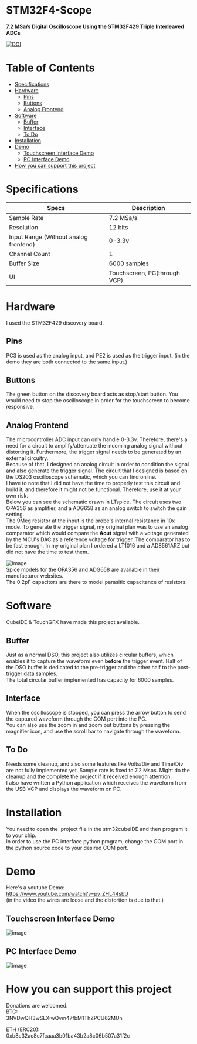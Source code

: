 # STM32F4-Scope
**7.2 MSa/s Digital Oscilloscope Using the STM32F429 Triple Interleaved ADCs**

[![DOI](https://zenodo.org/badge/452341347.svg)](https://zenodo.org/doi/10.5281/zenodo.11473471)


# Table of Contents
- [Specifications](#specifications)
- [Hardware](#hardware)
  * [Pins](#pins)
  * [Buttons](#buttons)
  * [Analog Frontend](#Analog-Frontend)
- [Software](#software)
  * [Buffer](#buffer)
  * [Interface](#interface)
  * [To Do](#to-do)
- [Installation](#installation)
- [Demo](#demo)
  * [Touchscreen Interface Demo](#touchscreen-interface-demo)
  * [PC Interface Demo](#pc-interface-demo)
- [How you can support this project](#how-you-can-support-this-project)




# Specifications
| Specs | Description |
| ----- | ----------- |
| Sample Rate | 7.2 MSa/s |
| Resolution | 12 bits |
| Input Range (Without analog frontend) | 0-3.3v |
| Channel Count | 1 |
| Buffer Size | 6000 samples |
| UI | Touchscreen, PC(through VCP) |

# Hardware
I used the STM32F429 discovery board. <br>
## Pins
PC3 is used as the analog input, and PE2 is used as the trigger input. (in the demo they are both connected to the same input.) <br>
## Buttons
The green button on the discovery board acts as stop/start button. You would need to stop the oscilloscope in order for the touchscreen to become responsive. <br>
## Analog Frontend
The microcontroller ADC input can only handle 0-3.3v. Therefore, there's a need for a circuit to amplify/attenuate the incoming analog signal without distorting it. Furthermore, the trigger signal needs to be generated by an external circuitry.<br>
Because of that, I designed an analog circuit in order to condition the signal and also generate the trigger signal. The circuit that I designed is based on the DS203 oscilloscope schematic, which you can find online. <br>
I have to note that I did not have the time to properly test this circuit and build it, and therefore it might not be functional. Therefore, use it at your own risk. <br>
Below you can see the schematic drawn in LTspice. The circuit uses two OPA356 as amplifier, and a ADG658 as an analog switch to switch the gain setting.<br>
The 9Meg resistor at the input is the probe's internal resistance in 10x mode. To generate the trigger signal, my original plan was to use an analog comparator which would compare the **Aout** signal with a voltage generated by the MCU's DAC as a reference voltage for trigger. The comparator has to be fast enough. In my original plan I ordered a LT1016 and a AD8561ARZ but did not have the time to test them.<br>

![image](https://user-images.githubusercontent.com/8644346/203829663-9a0c074c-9d66-4540-b1cc-2f3c7cbefaf6.png)
<br> Spice models for the OPA356 and ADG658 are available in their manufacturor websites. <br>
The 0.2pF capacitors are there to model parasitic capacitance of resistors.<br>

# Software
CubeIDE & TouchGFX have made this project available. <br>
## Buffer
Just as a normal DSO, this project also utilizes circular buffers, which enables it to capture the waveform even **before** the trigger event. Half of the DSO buffer is dedicated to the pre-trigger and the other half to the post-trigger data samples. <br>
The total circular buffer implemented has capacity for 6000 samples. <br>
## Interface
When the oscilloscope is stooped, you can press the arrow button to send the captured waveform through the COM port into the PC. <br>
You can also use the zoom in and zoom out buttons by pressing the magnifier icon, and use the scroll bar to navigate through the waveform. <br>
## To Do
Needs some cleanup, and also some features like Volts/Div and Time/Div are not fully implemented yet. Sample rate is fixed to 7.2 Msps. Might do the cleanup and the complete the project if it received enough attention. <br>
I also have written a Python application which receives the waveform from the USB VCP and displays the waveform on PC.

# Installation
You need to open the .project file in the stm32cubeIDE and then program it to your chip. <br>
In order to use the PC interface python program, change the COM port in the python source code to your desired COM port.

# Demo
Here's a youtube Demo:<br>
https://www.youtube.com/watch?v=pv_ZHL44sbU<br>
(in the video the wires are loose and the distortion is due to that.)<br>
## Touchscreen Interface Demo
![image](https://user-images.githubusercontent.com/8644346/178038125-e4bdb67a-f545-4dda-a86f-d97f4b7a3c98.png) <br>
## PC Interface Demo
![image](https://user-images.githubusercontent.com/8644346/186186668-074957f8-7df2-4b6a-9288-2991fcd593d2.png)


# How you can support this project
Donations are welcomed.<br>
BTC:<br>
3NVDwQH3wSLXiwQvm47fbM1ThZPCU62MUn

ETH (ERC20):<br>
0xb8c32ac8c7fcaaa3b01ba43b2a8c06b507a31f2c
